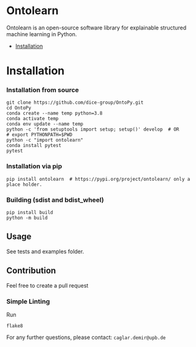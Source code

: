 # Ontolearn

Ontolearn is an open-source software library for explainable structured machine learning in Python.

- [Installation](#installation)

# Installation

### Installation from source

```
git clone https://github.com/dice-group/OntoPy.git
cd OntoPy
conda create --name temp python=3.8
conda activate temp
conda env update --name temp
python -c 'from setuptools import setup; setup()' develop  # OR
# export PYTHONPATH=$PWD
python -c "import ontolearn"
conda install pytest
pytest
```

### Installation via pip

```
pip install ontolearn  # https://pypi.org/project/ontolearn/ only a place holder.
```

### Building (sdist and bdist_wheel)

```
pip install build
python -m build
```

## Usage
See tests and examples folder.

## Contribution
Feel free to create a pull request

### Simple Linting

Run
```shell script
flake8
```

For any further questions, please contact:  ```caglar.demir@upb.de```

